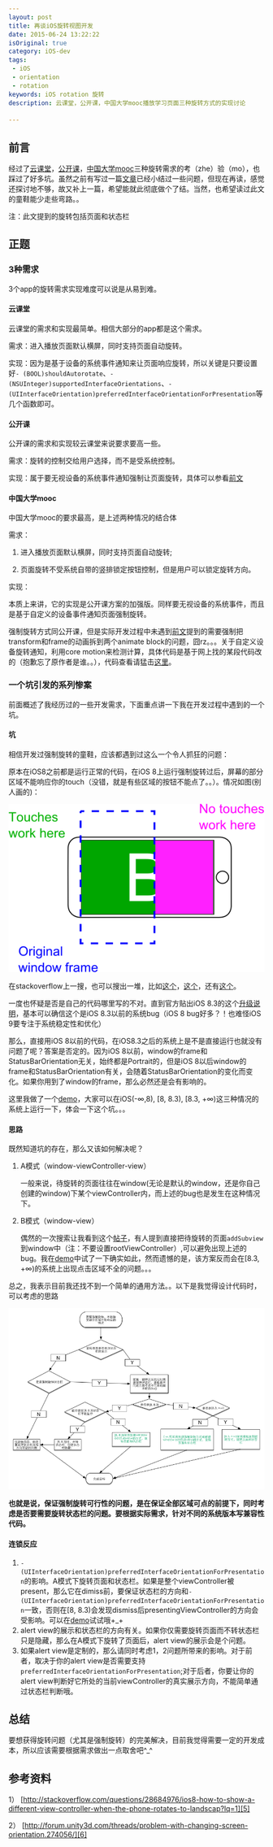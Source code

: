 ```yaml
---
layout: post
title: 再谈iOS旋转视图开发
date: 2015-06-24 13:22:22
isOriginal: true
category: iOS-dev
tags:
 - iOS
 - orientation
 - rotation
keywords: iOS rotation 旋转
description: 云课堂，公开课，中国大学mooc播放学习页面三种旋转方式的实现讨论

---
```


## 前言

经过了[云课堂][1]，[公开课][2]，[中国大学mooc][3]三种旋转需求的考（zhe）验（mo），也踩过了好多坑。虽然之前有写过一篇[文章][4]已经小结过一些问题，但现在再读，感觉还探讨地不够，故又补上一篇，希望能就此彻底做个了结。当然，也希望读过此文的童鞋能少走些弯路。。

注：此文提到的旋转包括页面和状态栏

## 正题

### 3种需求

3个app的旋转需求实现难度可以说是从易到难。

#### 云课堂

云课堂的需求和实现最简单。相信大部分的app都是这个需求。

需求：进入播放页面默认横屏，同时支持页面自动旋转。

实现：因为是基于设备的系统事件通知来让页面响应旋转，所以关键是只要设置好`- (BOOL)shouldAutorotate`、`- (NSUInteger)supportedInterfaceOrientations`、`- (UIInterfaceOrientation)preferredInterfaceOrientationForPresentation`等几个函数即可。

#### 公开课

公开课的需求和实现较云课堂来说要求要高一些。

需求：旋转的控制交给用户选择，而不是受系统控制。

实现：属于要无视设备的系统事件通知强制让页面旋转，具体可以参看[前文][4]

#### 中国大学mooc

中国大学mooc的要求最高，是上述两种情况的结合体

需求：

1. 进入播放页面默认横屏，同时支持页面自动旋转;

2. 页面旋转不受系统自带的竖排锁定按钮控制，但是用户可以锁定旋转方向。

实现：

本质上来讲，它的实现是公开课方案的加强版。同样要无视设备的系统事件，而且是基于自定义的设备事件通知页面强制旋转。

强制旋转方式同公开课，但是实际开发过程中未遇到[前文][4]提到的需要强制把transform和frame的动画拆到两个animate block的问题，囧rz。。。关于自定义设备旋转通知，利用core motion来检测计算，具体代码是基于网上找的某段代码改的（抱歉忘了原作者是谁。。），代码查看请猛击[这里](https://github.com/ddrccw/CCRotation/blob/master/CCRotation/CCRotation/UIViewController%2BCCRotation.m)。

### 一个坑引发的系列惨案

前面概述了我经历过的一些开发需求，下面重点讲一下我在开发过程中遇到的一个坑。

#### 坑

相信开发过强制旋转的童鞋，应该都遇到过这么一个令人抓狂的问题：

原本在iOS8之前都是运行正常的代码，在iOS 8上运行强制旋转过后，屏幕的部分区域不能响应你的touch（没错，就是有些区域的按钮不能点了。。）。情况如图(别人画的)：

![alt normal](/images/tips-on-changing-orientation-2/problem.png "fuck")

在stackoverflow上一搜，也可以搜出一堆，比如[这个][5]，[这个](http://stackoverflow.com/questions/26037472/uiwindow-with-wrong-size-when-using-landscape-orientation)，还有[这个](http://stackoverflow.com/questions/25963101/unexpected-nil-window-in-uiapplicationhandleeventfromqueueevent)。

一度也怀疑是否是自己的代码哪里写的不对。直到官方贴出iOS 8.3的这个[升级说明](https://support.apple.com/kb/DL1806?locale=zh_CN)，基本可以确信这个是iOS 8.3以前的系统bug（iOS 8 bug好多？！也难怪iOS 9要专注于系统稳定性和优化）

那么，直接用iOS 8以前的代码，在iOS8.3之后的系统上是不是直接运行也就没有问题了呢？答案是否定的。因为iOS 8以前，window的frame和StatusBarOrientation无关，始终都是Portrait的，但是iOS 8以后window的frame和StatusBarOrientation有关，会随着StatusBarOrientation的变化而变化。如果你用到了window的frame，那么必然还是会有影响的。

这里我做了一个[demo][7]，大家可以在iOS(-∞,8), [8, 8.3), [8.3, +∞)这三种情况的系统上运行一下，体会一下这个坑。。。

#### 思路

既然知道坑的存在，那么又该如何解决呢？

1. A模式（window-viewController-view）

	一般来说，待旋转的页面往往在window(无论是默认的window，还是你自己创建的window)下某个viewController内，而上述的bug也是发生在这种情况下。

2. B模式（window-view）

	偶然的一次搜索让我看到这个[帖子][6]，有人提到直接把待旋转的页面`addSubview`到window中（注：不要设置rootViewController）,可以避免出现上述的bug。我在[demo][7]中试了一下确实如此，然而遗憾的是，该方案反而会在[8.3, +∞)的系统上出现点击区域不全的问题。。。

总之，我表示目前我还找不到一个简单的通用方法。。以下是我觉得设计代码时，可以考虑的思路

![alt normal](/images/tips-on-changing-orientation-2/mind.png "mind")

**也就是说，保证强制旋转可行性的问题，是在保证全部区域可点的前提下，同时考虑是否要需要旋转状态栏的问题。要根据实际需求，针对不同的系统版本写兼容性代码。**

#### 连锁反应

1. `- (UIInterfaceOrientation)preferredInterfaceOrientationForPresentation`的影响。A模式下旋转页面和状态栏。如果是整个viewController被present，那么它在dimiss前，要保证状态栏的方向和`- (UIInterfaceOrientation)preferredInterfaceOrientationForPresentation`一致，否则在[8, 8.3)会发现dismiss后presentingViewController的方向会受影响。可以在[demo][7]试试哦+_+
2. alert view的展示和状态栏的方向有关。如果你仅需要旋转页面而不转状态栏只是隐藏，那么在A模式下旋转了页面后，alert view的展示会是个问题。
3. 如果alert view是定制的，那么请同时考虑1，2问题所带来的影响。对于前者，取决于你的alert view是否需要支持`preferredInterfaceOrientationForPresentation`;对于后者，你要让你的alert view判断好它所处的当前viewController的真实展示方向，不能简单通过状态栏判断哦。

## 总结
	
要想获得旋转问题（尤其是强制旋转）的完美解决，目前我觉得需要一定的开发成本，所以应该需要根据需求做出一点取舍吧^_^

## 参考资料


1） [http://stackoverflow.com/questions/28684976/ios8-how-to-show-a-different-view-controller-when-the-phone-rotates-to-landscap?lq=1][5] 

2） [http://forum.unity3d.com/threads/problem-with-changing-screen-orientation.274056/][6]

[1]: https://itunes.apple.com/cn/app/wang-yi-yun-ke-tang-for-iphone/id880452926?mt=8

[2]: https://itunes.apple.com/cn/app/id415424368?mt=8

[3]: https://itunes.apple.com/cn/app/id977883304

[4]: https://ddrccw.github.io/2014/08/19/2014-08-19-tips-on-changing-orientation/

[5]: http://stackoverflow.com/questions/28684976/ios8-how-to-show-a-different-view-controller-when-the-phone-rotates-to-landscap?lq=1

[6]: http://forum.unity3d.com/threads/problem-with-changing-screen-orientation.274056/

[7]: https://github.com/ddrccw/testRotate
